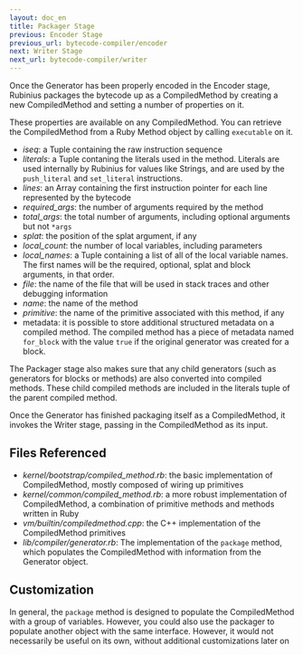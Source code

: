 ```yaml
---
layout: doc_en
title: Packager Stage
previous: Encoder Stage
previous_url: bytecode-compiler/encoder
next: Writer Stage
next_url: bytecode-compiler/writer
---
```


Once the Generator has been properly encoded in the Encoder stage,
Rubinius packages the bytecode up as a CompiledMethod by creating a new
CompiledMethod and setting a number of properties on it.

These properties are available on any CompiledMethod. You can retrieve
the CompiledMethod from a Ruby Method object by calling `executable` on
it.

* *iseq*: a Tuple containing the raw instruction sequence
* *literals*: a Tuple contaning the literals used in the method.
  Literals are used internally by Rubinius for values like Strings, and
  are used by the `push_literal` and `set_literal` instructions.
* *lines*: an Array containing the first instruction pointer for each
  line represented by the bytecode
* *required_args*: the number of arguments required by the method
* *total_args*: the total number of arguments, including optional
  arguments but not `*args`
* *splat*: the position of the splat argument, if any
* *local_count*: the number of local variables, including parameters
* *local_names*: a Tuple containing a list of all of the local variable
  names. The first names will be the required, optional, splat and block
  arguments, in that order.
* *file*: the name of the file that will be used in stack traces and
  other debugging information
* *name*: the name of the method
* *primitive*: the name of the primitive associated with this method, if
  any
* metadata: it is possible to store additional structured metadata on a
  compiled method. The compiled method has a piece of metadata named
  `for_block` with the value `true` if the original generator was
  created for a block.

The Packager stage also makes sure that any child generators (such as
generators for blocks or methods) are also converted into compiled
methods. These child compiled methods are included in the literals tuple
of the parent compiled method.

Once the Generator has finished packaging itself as a CompiledMethod, it
invokes the Writer stage, passing in the CompiledMethod as its input.

## Files Referenced

* *kernel/bootstrap/compiled_method.rb*: the basic implementation of
  CompiledMethod, mostly composed of wiring up primitives
* *kernel/common/compiled_method.rb*: a more robust implementation of
  CompiledMethod, a combination of primitive methods and methods written
  in Ruby
* *vm/builtin/compiledmethod.cpp*: the C++ implementation of the
  CompiledMethod primitives
* *lib/compiler/generator.rb*: The implementation of the `package`
  method, which populates the CompiledMethod with information from the
  Generator object.

## Customization

In general, the `package` method is designed to populate the
CompiledMethod with a group of variables. However, you could also use
the packager to populate another object with the same interface.
However, it would not necessarily be useful on its own, without
additional customizations later on
